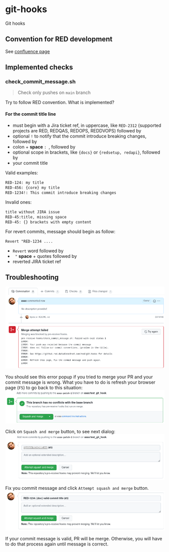 # git-hooks
Git hooks

## Convention for RED development
See [confluence page](https://ime-ddn.atlassian.net/wiki/spaces/RED/pages/146145288/Commit+Messages)

## Implemented checks
### check_commit_message.sh

  > Check only pushes on `main` branch

Try to follow RED convention. What is implemented?  
#### For the commit title line
- must begin with a Jira ticket ref, in uppercase, like `RED-2312` (supported projects are RED, REDQAS, REDOPS, REDDVOPS) followed by
- optional `!` to notify that the commit introduce breaking changes, followed by
- colon + **space** `: `, followed by
- optional scope in brackets, like `{docs}` or `{redsetup, redapi}`, followed by
- your commit title

Valid examples:
```
RED-124: my title
RED-456: {core} my title
RED-1234!: This commit introduce breaking changes
```
Invalid ones:
```
title without JIRA issue
RED-45:title, missing space
RED-45: {} brackets with empty content
```

For revert commits, message should begin as follow:
```
Revert "RED-1234 ....
```
- `Revert` word followed by
- ` "` **space** + quotes followed by
- reverted JIRA ticket ref

## Troubleshooting
![Error message](doc/error_msg.png "Error message shown commit message is not compliant")

You should see this error popup if you tried to merge your PR and your commit message is wrong. What you have to do is refresh your browser page (`F5`)
to go back to this situation:
![attempt merge](doc/attempt_merge.png "Squash and Merge dialog")

Click on `Squash and merge` button, to see next dialog:
![change message](doc/change_msg.png "Fix you commit message")

Fix you commit message and click `Attempt squash and merge` button.
![valid message](doc/valid_msg.png "Valid commit message")

If your commit message is valid, PR will be merge.
Otherwise, you will have to do that process again until message is correct.
